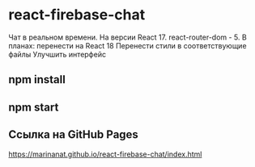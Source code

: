 # react-firebase-chat
Чат в реальном времени. На версии React 17. react-router-dom - 5.
В планах: 
перенести на React 18
Перенести стили в соответствующие файлы
Улучшить интерфейс

## npm install
## npm start

## Ссылка на GitHub Pages

https://marinanat.github.io/react-firebase-chat/index.html